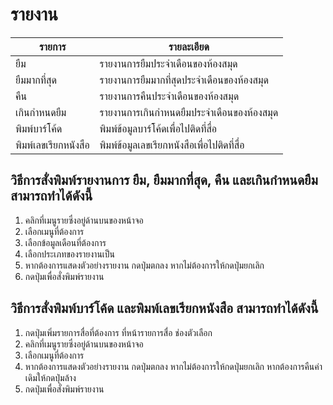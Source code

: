 # รายงาน


|รายการ    | รายละเอียด|
|--------- | ------------|
|ยืม        |รายงานการยืมประจำเดือนของห้องสมุด|
|ยืมมากที่สุด  |รายงานการยืมมากที่สุดประจำเดือนของห้องสมุด|
|คืน        |รายงานการคืนประจำเดือนของห้องสมุด|
|เกินกำหนดยืม|รายงานการเกินกำหนดยืมประจำเดือนของห้องสมุด|
|พิมพ์บาร์โค้ด|พิมพ์ข้อมูลบาร์โค้ดเพื่อไปติดที่สื่อ|
|พิมพ์เลขเรียกหนังสือ|พิมพ์ข้อมูลเลขเรียกหนังสือเพื่อไปติดที่สื่อ|

## วิธีการสั่งพิมพ์รายงานการ ยืม, ยืมมากที่สุด, คืน และเกินกำหนดยืม สามารถทำได้ดังนี้

1. คลิกที่เมนูรายซึ่งอยู่ด้านบนของหน้าจอ  
2. เลือกเมนูที่ต้องการ  
3. เลือกข้อมูลเดือนที่ต้องการ  
4. เลือกประเภทของรายงานเป็น  
5. หากต้องการแสดงตัวอย่างรายงาน กดปุ่มตกลง หากไม่ต้องการให้กดปุ่มยกเลิก  
6. กดปุ่มเพื่อสั่งพิมพ์รายงาน  

## วิธีการสั่งพิมพ์บาร์โค้ด และพิมพ์เลขเรียกหนังสือ สามารถทำได้ดังนี้

1. กดปุ่มเพิ่มรายการสื่อที่ต้องการ ที่หน้ารายการสื่อ ช่องตัวเลือก  
2. คลิกที่เมนูรายซึ่งอยู่ด้านบนของหน้าจอ  
3. เลือกเมนูที่ต้องการ  
4. หากต้องการแสดงตัวอย่างรายงาน กดปุ่มตกลง หากไม่ต้องการให้กดปุ่มยกเลิก หากต้องการคืนค่าเดิมให้กดปุ่มล้าง  
5. กดปุ่มเพื่อสั่งพิมพ์รายงาน  